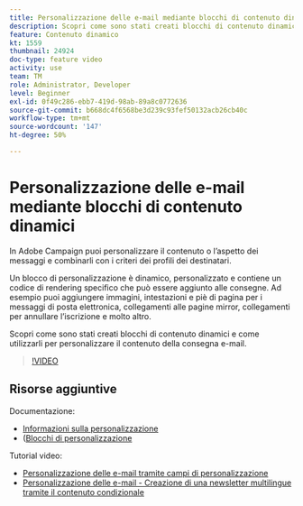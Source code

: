 ```yaml
---
title: Personalizzazione delle e-mail mediante blocchi di contenuto dinamici
description: Scopri come sono stati creati blocchi di contenuto dinamici e come utilizzarli per personalizzare il contenuto della consegna e-mail.
feature: Contenuto dinamico
kt: 1559
thumbnail: 24924
doc-type: feature video
activity: use
team: TM
role: Administrator, Developer
level: Beginner
exl-id: 0f49c286-ebb7-419d-98ab-89a8c0772636
source-git-commit: b668dc4f6568be3d239c93fef50132acb26cb40c
workflow-type: tm+mt
source-wordcount: '147'
ht-degree: 50%

---
```



# Personalizzazione delle e-mail mediante blocchi di contenuto dinamici

In Adobe Campaign puoi personalizzare il contenuto o l’aspetto dei messaggi e combinarli con i criteri dei profili dei destinatari.

Un blocco di personalizzazione è dinamico, personalizzato e contiene un codice di rendering specifico che può essere aggiunto alle consegne. Ad esempio puoi aggiungere immagini, intestazioni e piè di pagina per i messaggi di posta elettronica, collegamenti alle pagine mirror, collegamenti per annullare l’iscrizione e molto altro.

Scopri come sono stati creati blocchi di contenuto dinamici e come utilizzarli per personalizzare il contenuto della consegna e-mail.


>[!VIDEO](https://video.tv.adobe.com/v/24924?quality=12)

## Risorse aggiuntive

Documentazione:

* [Informazioni sulla personalizzazione](https://experienceleague.adobe.com/docs/campaign-classic/using/sending-messages/personalizing-deliveries/about-personalization.html)
* ([Blocchi di personalizzazione](https://experienceleague.adobe.com/docs/campaign-classic/using/sending-messages/personalizing-deliveries/personalization-blocks.html)

Tutorial video:

* [Personalizzazione delle e-mail tramite campi di personalizzazione](/help/sending-messages/email-channel/personalizing-emails-using-personalization-fields.md)
* [Personalizzazione delle e-mail - Creazione di una newsletter multilingue tramite il contenuto condizionale](/help/sending-messages/email-channel/personalizing-emails-create-a-multi-lingual-newsletter-using-conditional-content.md)
